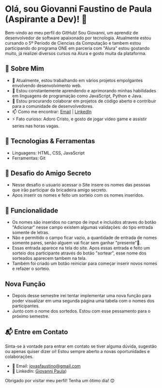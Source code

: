 # Olá, sou Giovanni Faustino de Paula (Aspirante a Dev)! 👋

Bem-vindo ao meu perfil do GitHub! Sou Giovanni, um aprendiz de desenvolvedor de software apaixonado por tecnologia.
Atualmente estou cursando o 5º Período de Ciencias da Computação e tambem estou participando do programa ONE em parceria com "Alura" estou gostando muito,
já realizei diversos cursos na Alura e gosto muita da plataforma.

## 🚀 Sobre Mim

- 🔭 Atualmente, estou trabalhando em vários projetos empolgantes envolvendo desenvolvimento web.
- 🌱 Estou constantemente aprendendo e aprimorando minhas habilidades em linguagens de programação como JavaScript, Python e Java.
- 👯 Estou procurando colaborar em projetos de código aberto e contribuir para a comunidade de desenvolvedores.
- 📫 Como me encontrar: [Email](mailto:jovasfaustino@jmail.com) | [LinkedIn](https://www.linkedin.com/in/giovanni-faustino-dev/)
- ⚡ Fato curioso: Adoro Cristo, e gosto de jogar video game e assistir series nas horas vagas.

## 🔧 Tecnologias & Ferramentas

- Linguagens: HTML, CSS, JavaScript
- Ferramentas: Git

## 💼 Desafio do Amigo Secreto
- Nesse desafio o usuario acessar o Site insere os nomes das pessoas que irão participar da bricadeira amigo secreto.
- Apos inserir os nomes e feito um sorteio com os nomes inseridos.
## 👷 Funcionalidade
- Os nomes são inseridos no campo de input e incluidos atraves do botão "Adicionar" nesse campo existem algumas validações: do tipo entrada somente de letras.
- Não e permitido o campo ficar vazio, a quantidade de entrada de nomes somente pares, senão alguem vai ficar sem ganhar "presente"🤣.
- Essas entrada aparece na tela do site. Apos essas entrada e feito um sorteio dos participante através do botão "sortear", esse nome dos sorteados aparecem tambem na tela.
- Também foi criado um botão reiniciar para começar inserir novos nomes e refazer o sorteio.
## Nova Função
- Depois desse semestre irei tentar implementar uma nova função para poder visualizar em uma segunda página uma tabela com o nomes dos participantes.
- Junto com o nome dos sortedos. Estou com esse pessamento para o próximo semestre.

## 📬 Entre em Contato

Sinta-se à vontade para entrar em contato se tiver alguma dúvida, sugestão ou apenas quiser dizer oi! Estou sempre aberto a novas oportunidades e colaborações.

- 📧 Email: jovasfaustino@gmail.com
- 💼 LinkedIn: [Giovanni Paula](https://www.linkedin.com/in/giovanni-faustino-dev/))

Obrigado por visitar meu perfil! Tenha um ótimo dia! 😊
